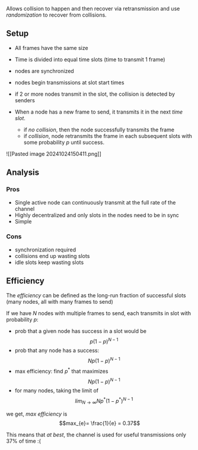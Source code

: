 Allows collision to happen and then recover via retransmission and use *randomization* to recover from collisions. 

## Setup 
- All frames have the same size 
- Time is divided into equal time slots (time to transmit $1$ frame)
- nodes are synchronized 
- nodes begin transmissions at slot start times 
- if $2$ or more nodes transmit in the slot, the collision is detected by senders 


- When a node has a new frame to send, it transmits it in the next *time slot*. 
	- if *no collision*, then the node successfully transmits the frame 
	- if *collision*, node retransmits the frame in each subsequent slots with some probability $p$ until success. 

![[Pasted image 20241024150411.png]]

## Analysis 
### Pros 
- Single active node can continuously transmit at the full rate of the channel 
- Highly decentralized and only slots in the nodes need to be in sync 
- Simple

### Cons 
- synchronization required 
- collisions end up wasting slots 
- idle slots keep wasting slots 

## Efficiency 
The *efficiency* can be defined as the long-run fraction of successful slots (many nodes, all with many frames to send)

If we have $N$ nodes with multiple frames to send, each transmits in slot with probability $p$:
- prob that a given node has success in a slot would be $$p(1-p)^{N-1}$$
- prob that any node has a success: $$Np(1-p)^{N-1}$$
- max efficiency: find $p^{*}$ that maximizes $$Np(1-p)^{N-1}$$
- for many nodes, taking the limit of $$lim_{N \longrightarrow \infty}Np^{*}(1-p^{*})^{N-1}$$

we get, *max efficiency* is 
$$max_{e}= \frac{1}{e} = 0.37$$

This means that *at best*, the channel is used for useful transmissions only $37\%$ of time :( 